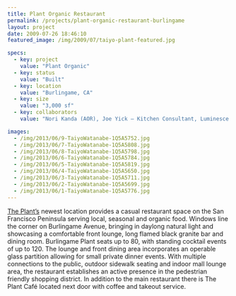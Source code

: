 ```yaml
---
title: Plant Organic Restaurant
permalink: /projects/plant-organic-restaurant-burlingame
layout: project
date: 2009-07-26 18:46:10
featured_image: /img/2009/07/taiyo-plant-featured.jpg

specs:
  - key: project
    value: "Plant Organic"
  - key: status
    value: "Built"
  - key: location
    value: "Burlingame, CA"
  - key: size
    value: "3,000 sf"
  - key: collaborators
    value: "Nori Kanda (AOR), Joe Yick – Kitchen Consultant, Luminesce – Lighting Design, Noor Adabachi – Woodworking, Ray Tong – Pacific General Construction"

images:
  - /img/2013/06/9-TaiyoWatanabe-1Q5A5752.jpg
  - /img/2013/06/7-TaiyoWatanabe-1Q5A5808.jpg
  - /img/2013/06/8-TaiyoWatanabe-1Q5A5798.jpg
  - /img/2013/06/6-TaiyoWatanabe-1Q5A5784.jpg
  - /img/2013/06/5-TaiyoWatanabe-1Q5A5819.jpg
  - /img/2013/06/4-TaiyoWatanabe-1Q5A5650.jpg
  - /img/2013/06/3-TaiyoWatanabe-1Q5A5711.jpg
  - /img/2013/06/2-TaiyoWatanabe-1Q5A5699.jpg
  - /img/2013/06/1-TaiyoWatanabe-1Q5A5776.jpg
---
```


<a href="http://www.theplantcafe.com/" target="_blank">The Plant’s</a> newest location provides a casual restaurant space on the San Francisco Peninsula serving local, seasonal and organic food.  Windows line the corner on Burlingame Avenue, bringing in daylong natural light and showcasing a comfortable front lounge, long flamed black granite bar and dining room. Burlingame Plant seats up to 80, with standing cocktail events of up to 120. The lounge and front dining area incorporates an operable glass partition allowing for small private dinner events.  With multiple connections to the public, outdoor sidewalk seating and indoor mall lounge area, the restaurant establishes an active presence in the pedestrian friendly shopping district. In addition to the main restaurant there is The Plant Café located next door with coffee and takeout service.
